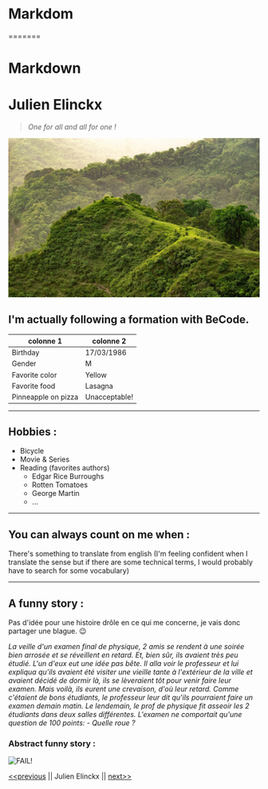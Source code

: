 # Markdom
=======
# **Markdown**

# Julien Elinckx

> *One for all and all for one !*

![Paysage](hill-6557956_1920.jpg)

## I'm actually following a formation with BeCode.

|colonne 1          |colonne 2          |
|-------------------|-------------------|
|Birthday           |17/03/1986         |
|Gender             |M                  |
|Favorite color     |Yellow             |
|Favorite food      |Lasagna            |
|Pinneapple on pizza|Unacceptable!      |

----

## Hobbies :

* Bicycle
* Movie & Series
* Reading (favorites authors)
    * Edgar Rice Burroughs
    * Rotten Tomatoes 
    * George Martin
    * ...

----

## You can always count on me when :

There's something to translate from english (I'm feeling confident when I translate the sense but if there are some technical terms, I would probably have to search for some vocabulary)

----

## A funny story :

Pas d'idée pour une histoire drôle en ce qui me concerne, je vais donc partager une blague. :wink:

*La veille d'un examen final de physique, 2 amis se rendent à une soirée bien arrosée et se réveillent en retard.*
*Et, bien sûr, ils avaient très peu étudié. L'un d'eux eut une idée pas bête.*
*Il alla voir le professeur et lui expliqua qu'ils avaient été visiter une vieille tante à l'extérieur de la ville et avaient décidé de dormir là, ils se lèveraient tôt pour venir faire leur examen.*
*Mais voilà, ils eurent une crevaison, d'où leur retard. Comme c'étaient de bons étudiants, le professeur leur dit qu'ils pourraient faire un examen demain matin.*
*Le lendemain, le prof de physique fit asseoir les 2 étudiants dans deux salles différentes. L'examen ne comportait qu'une question de 100 points:*
*- Quelle roue ?*

### Abstract funny story :

![FAIL!](https://c.tenor.com/bnB5uH0qF8gAAAAM/loose-tire-rolling.gif)


[<<previous](https://github.com/VincentDevi/challenge-markdown/blob/main/README.md) || Julien Elinckx || [next>>](https://github.com/FriquetLuca/challenge-markdown/blob/master/README.md)